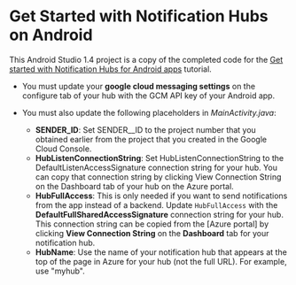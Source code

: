 # Get Started with Notification Hubs on Android

This Android Studio 1.4 project is a copy of the completed code for the [Get started with Notification Hubs for Android apps](https://azure.microsoft.com/documentation/articles/notification-hubs-android-get-started/) tutorial.

* You must update your **google cloud messaging settings** on the configure tab of your hub with the GCM API key of your Android app.

* You must also update the following placeholders in *MainActivity.java*:

	- **SENDER_ID**: Set SENDER__ID to the project number that you obtained earlier from the project that you created in the Google Cloud Console.
	- **HubListenConnectionString**: Set HubListenConnectionString to the DefaultListenAccessSignature connection string for your hub. You can copy that connection string by clicking View Connection String on the Dashboard tab of your hub on the Azure portal.
	- **HubFullAccess**: This is only needed if you want to send notifications from the app instead of a backend. Update `HubFullAccess` with the **DefaultFullSharedAccessSignature** connection string for your hub. This connection string can be copied from the [Azure portal] by clicking **View Connection String** on the **Dashboard** tab for your notification hub.
	- **HubName**: Use the name of your notification hub that appears at the top of the page in Azure for your hub (not the full URL). For example, use "myhub".

